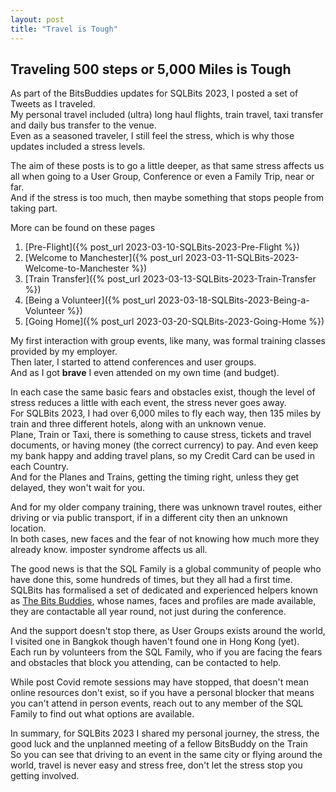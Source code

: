 ```yaml
---
layout: post
title: "Travel is Tough"
---
```

## Traveling 500 steps or 5,000 Miles is Tough

As part of the BitsBuddies updates for SQLBits 2023, I posted a set of Tweets as I traveled.
<br>My personal travel included (ultra) long haul flights, train travel, taxi transfer and daily bus transfer to the venue.
<br>Even as a seasoned traveler, I still feel the stress, which is why those updates included a stress levels.

The aim of these posts is to go a little deeper, as that same stress affects us all when going to a User Group, Conference or even a Family Trip, near or far.
<br>And if the stress is too much, then maybe something that stops people from taking part.

More can be found on these pages
1. [Pre-Flight]({% post_url 2023-03-10-SQLBits-2023-Pre-Flight %})
1. [Welcome to Manchester]({% post_url 2023-03-11-SQLBits-2023-Welcome-to-Manchester %})
1. [Train Transfer]({% post_url 2023-03-13-SQLBits-2023-Train-Transfer %})
1. [Being a Volunteer]({% post_url 2023-03-18-SQLBits-2023-Being-a-Volunteer %})
1. [Going Home]({% post_url 2023-03-20-SQLBits-2023-Going-Home %})

My first interaction with group events, like many, was formal training classes provided by my employer.
<br>Then later, I started to attend conferences and user groups.
<br>And as I got **brave** I even attended on my own time (and budget).

In each case the same basic fears and obstacles exist, though the level of stress reduces a little with each event, the stress never goes away.
<br>For SQLBits 2023, I had over 6,000 miles to fly each way, then 135 miles by train and three different hotels, along with an unknown venue.
<br>Plane, Train or Taxi, there is something to cause stress, tickets and travel documents, or having money (the correct currency) to pay. And even keep my bank happy and adding travel plans, so my Credit Card can be used in each Country.
<br>And for the Planes and Trains, getting the timing right, unless they get delayed, they won't wait for you.

And for my older company training, there was unknown travel routes, either driving or via public transport, if in a different city then an unknown location.
<br>In both cases, new faces and the fear of not knowing how much more they already know. imposter syndrome affects us all.

The good news is that the SQL Family is a global community of people who have done this, some hundreds of times, but they all had a first time.
<br>SQLBits has formalised a set of dedicated and experienced helpers known as [The Bits Buddies](https://sqlbits.com/the-bits-buddies), whose names, faces and profiles are made available, they are contactable all year round, not just during the conference.

And the support doesn't stop there, as User Groups exists around the world, I visited one in Bangkok though haven't found one in Hong Kong (yet).
<br>Each run by volunteers from the SQL Family, who if you are facing the fears and obstacles that block you attending, can be contacted to help.

While post Covid remote sessions may have stopped, that doesn't mean online resources don't exist, so if you have a personal blocker that means you can't attend in person events, reach out to any member of the SQL Family to find out what options are available.

In summary, for SQLBits 2023 I shared my personal journey, the stress, the good luck and the unplanned meeting of a fellow BitsBuddy on the Train
<br>So you can see that driving to an event in the same city or flying around the world, travel is never easy and stress free, don't let the stress stop you getting involved.
